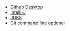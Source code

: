 - [Github Desktop](https://desktop.github.com)
- [Intelli-J](http://www.jetbrains.com/idea/?fromMenu#chooseYourEdition)
- [JDK8](http://www.oracle.com/technetwork/java/javase/downloads/jdk8-downloads-2133151.html)
- [Git command line optional](https://git-scm.com/download/win)
